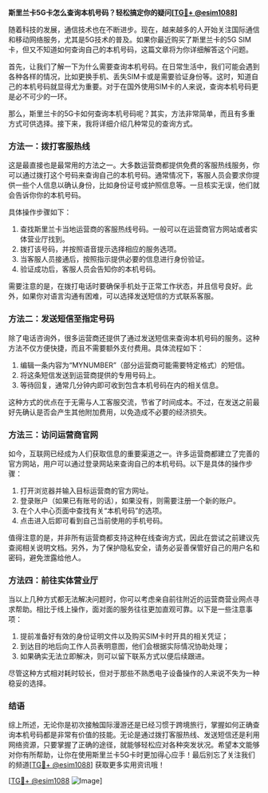**斯里兰卡5G卡怎么查询本机号码？轻松搞定你的疑问[[TG💪+ @esim1088](https://t.me/s/esim1088)]**

随着科技的发展，通信技术也在不断进步。现在，越来越多的人开始关注国际通信和移动网络服务，尤其是5G技术的普及。如果你最近购买了斯里兰卡的5G SIM卡，但又不知道如何查询自己的本机号码，这篇文章将为你详细解答这个问题。

首先，让我们了解一下为什么需要查询本机号码。在日常生活中，我们可能会遇到各种各样的情况，比如更换手机、丢失SIM卡或是需要验证身份等。这时，知道自己的本机号码就显得尤为重要。对于在国外使用SIM卡的人来说，查询本机号码更是必不可少的一环。

那么，斯里兰卡的5G卡如何查询本机号码呢？其实，方法非常简单，而且有多重方式可供选择。接下来，我将详细介绍几种常见的查询方式。

### 方法一：拨打客服热线

这是最直接也是最常用的方法之一。大多数运营商都提供免费的客服热线服务，你可以通过拨打这个号码来查询自己的本机号码。通常情况下，客服人员会要求你提供一些个人信息以确认身份，比如身份证号或护照信息等。一旦核实无误，他们就会告诉你你的本机号码。

具体操作步骤如下：
1. 查找斯里兰卡当地运营商的客服热线号码。一般可以在运营商官方网站或者实体营业厅找到。
2. 拨打该号码，并按照语音提示选择相应的服务选项。
3. 当客服人员接通后，按照指示提供必要的信息进行身份验证。
4. 验证成功后，客服人员会告知你的本机号码。

需要注意的是，在拨打电话时要确保手机处于正常工作状态，并且信号良好。此外，如果你对语言沟通有困难，可以选择发送短信的方式联系客服。

### 方法二：发送短信至指定号码

除了电话咨询外，很多运营商还提供了通过发送短信来查询本机号码的服务。这种方法不仅方便快捷，而且不需要额外支付费用。具体流程如下：

1. 编辑一条内容为“MYNUMBER”（部分运营商可能需要特定格式）的短信。
2. 将这条短信发送到运营商提供的专用号码上。
3. 等待回复，通常几分钟内即可收到包含本机号码在内的相关信息。

这种方式的优点在于无需与人工客服交流，节省了时间成本。不过，在发送之前最好先确认是否会产生其他附加费用，以免造成不必要的经济损失。

### 方法三：访问运营商官网

如今，互联网已经成为人们获取信息的重要渠道之一。许多运营商都建立了完善的官方网站，用户可以通过登录网站来查询自己的本机号码。以下是具体的操作步骤：

1. 打开浏览器并输入目标运营商的官方网址。
2. 登录账户（如果已有账号的话），如果没有，则需要注册一个新的账户。
3. 在个人中心页面中查找有关“本机号码”的选项。
4. 点击进入后即可看到自己当前使用的手机号码。

值得注意的是，并非所有运营商都支持这种在线查询方式，因此在尝试之前建议先查阅相关说明文档。另外，为了保护隐私安全，请务必妥善保管好自己的用户名和密码，避免泄露给他人。

### 方法四：前往实体营业厅

当以上几种方式都无法解决问题时，你可以考虑亲自前往附近的运营商营业网点寻求帮助。相比于线上操作，面对面的服务往往更加直观可靠。以下是一些注意事项：

1. 提前准备好有效的身份证明文件以及购买SIM卡时开具的相关凭证；
2. 到达目的地后向工作人员表明意图，他们会根据实际情况协助处理；
3. 如果确实无法立即解决，则可以留下联系方式以便后续跟进。

尽管这种方式相对耗时较长，但对于那些不熟悉电子设备操作的人来说不失为一种稳妥的选择。

### 结语

综上所述，无论你是初次接触国际漫游还是已经习惯于跨境旅行，掌握如何正确查询本机号码都是非常有价值的技能。无论是通过拨打客服热线、发送短信还是利用网络资源，只要掌握了正确的途径，就能够轻松应对各种突发状况。希望本文能够对你有所帮助，让你在使用斯里兰卡5G卡时更加得心应手！最后别忘了关注我们的频道[[TG💪+ @esim1088](https://t.me/s/esim1088)] 获取更多实用资讯哦！

[[TG💪+ @esim1088](https://t.me/s/esim1088) ![Image](https://i.postimg.cc/4NQfJmqS/Snipaste-2025-05-13-00-14-12.png)]